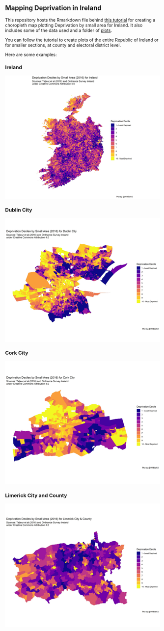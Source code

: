 ## Mapping Deprivation in Ireland

This repository hosts the Rmarkdown file behind [this tutorial](https://will-ball.github.io/Ireland-Deprivation-Mapping/) for creating a choropleth map plotting Deprivation
by small area for Ireland. It also includes some of the data used and a folder of [plots](https://github.com/will-ball/Ireland-Deprivation-Mapping/tree/master/Plots).

You can follow the tutorial to create plots of the entire Republic of Ireland or for smaller sections, at county and electoral district level.

Here are some examples:

### Ireland
![](https://github.com/will-ball/Ireland-Deprivation-Mapping/blob/master/Plots/Ireland.jpeg)

### Dublin City
![](https://github.com/will-ball/Ireland-Deprivation-Mapping/blob/master/Plots/Dublin%20City.jpeg)

### Cork City
![](https://github.com/will-ball/Ireland-Deprivation-Mapping/blob/master/Plots/Cork%20City.jpeg)

### Limerick City and County
![](https://github.com/will-ball/Ireland-Deprivation-Mapping/blob/master/Plots/Limerick.jpeg)

